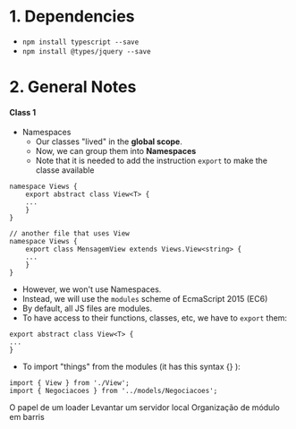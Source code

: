 # 1. Dependencies
- `npm install typescript --save`
- `npm install @types/jquery --save`

# 2. General Notes
#### Class 1
- Namespaces
    - Our classes "lived" in the **global scope**.
    - Now, we can group them into **Namespaces**
    - Note that it is needed to add the instruction `export` to make the classe available

    
```
namespace Views {
    export abstract class View<T> {
    ...
    }
}

// another file that uses View
namespace Views {
    export class MensagemView extends Views.View<string> {
    ...
    }
}
```

- However, we won't use Namespaces.
- Instead, we will use the `modules` scheme of EcmaScript 2015 (EC6)
- By default, all JS files are modules.
- To have access to their functions, classes, etc, we have to `export` them:
```
export abstract class View<T> {
...
}
```

- To import "things" from the modules (it has this syntax {} ):
```
import { View } from './View';
import { Negociacoes } from '../models/Negociacoes';
```

  O papel de um loader
  Levantar um servidor local
  Organização de módulo em barris